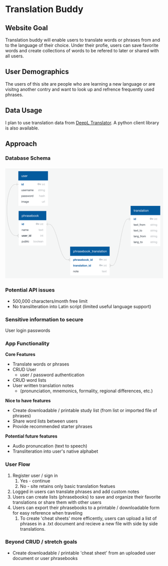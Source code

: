 # Translation Buddy

## Website Goal

Translation buddy will enable users to translate words or phrases from and to the language of their choice. Under their profie, users can save favorite words and create collections of words to be refered to later or shared with all users.

## User Demographics

The users of this site are people who are learning a new language or are visitng another contry and want to look up and refrence frequently used phrases.

## Data Usage

I plan to use translation data from [DeepL Translator](https://www.deepl.com/translator). A python client library is also available.

## Approach

### Database Schema

### ![translation-buddy-diagram](/proposal/translation-buddy-diagram.png)

### Potential API issues

- 500,000 characters/month free limit
- No transliteration into Latin script (limited useful language support)

### Sensitive information to secure

User login passwords

### App Functionality

**Core Features**

- Translate words or phrases
- CRUD User
  - user / password authentication
- CRUD word lists
- User written translation notes
  - (pronunciation, mnemonics, formality, regional differences, etc.)

**Nice to have features**

- Create downloadable / printable study list (from list or imported file of phrases)
- Share word lists between users
- Provide recommended starter phrases

**Potential future features**

- Audio pronuncation (text to speech)
- Transliteration into user's native alphabet

### User Flow

1. Register user / sign in
   1. Yes - continue
   2. No - site retains only basic translation featues
2. Logged in users can translate phrases and add custom notes
3. Users can create lists (phrasebooks) to save and organize their favorite translations or share them with other users
4. Users can export their phrasebooks to a printable / downloadable form for easy reference when traveling
   1. To create 'cheat sheets' more efficently, users can upload a list of phrases in a .txt document and recieve a new file with side by side translations.

### Beyond CRUD / stretch goals

- Create downloadable / printable 'cheat sheet' from an uploaded user document or user phrasebooks
